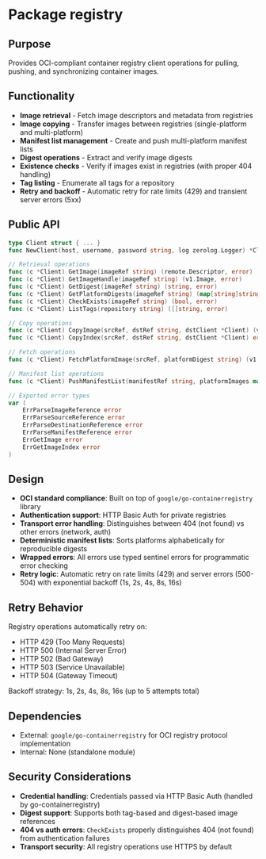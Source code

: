 # Package registry

## Purpose

Provides OCI-compliant container registry client operations for pulling, pushing, and synchronizing container images.

## Functionality

- **Image retrieval** - Fetch image descriptors and metadata from registries
- **Image copying** - Transfer images between registries (single-platform and multi-platform)
- **Manifest list management** - Create and push multi-platform manifest lists
- **Digest operations** - Extract and verify image digests
- **Existence checks** - Verify if images exist in registries (with proper 404 handling)
- **Tag listing** - Enumerate all tags for a repository
- **Retry and backoff** - Automatic retry for rate limits (429) and transient server errors (5xx)

## Public API

```go
type Client struct { ... }
func NewClient(host, username, password string, log zerolog.Logger) *Client

// Retrieval operations
func (c *Client) GetImage(imageRef string) (remote.Descriptor, error)
func (c *Client) GetImageHandle(imageRef string) (v1.Image, error)
func (c *Client) GetDigest(imageRef string) (string, error)
func (c *Client) GetPlatformDigests(imageRef string) (map[string]string, error)
func (c *Client) CheckExists(imageRef string) (bool, error)
func (c *Client) ListTags(repository string) ([]string, error)

// Copy operations
func (c *Client) CopyImage(srcRef, dstRef string, dstClient *Client) (v1.Image, error)
func (c *Client) CopyIndex(srcRef, dstRef string, dstClient *Client) error

// Fetch operations
func (c *Client) FetchPlatformImage(srcRef, platformDigest string) (v1.Image, error)

// Manifest list operations
func (c *Client) PushManifestList(manifestRef string, platformImages map[string]v1.Image) (string, error)

// Exported error types
var (
    ErrParseImageReference error
    ErrParseSourceReference error
    ErrParseDestinationReference error
    ErrParseManifestReference error
    ErrGetImage error
    ErrGetImageIndex error
)
```

## Design

- **OCI standard compliance**: Built on top of `google/go-containerregistry` library
- **Authentication support**: HTTP Basic Auth for private registries
- **Transport error handling**: Distinguishes between 404 (not found) vs other errors (network, auth)
- **Deterministic manifest lists**: Sorts platforms alphabetically for reproducible digests
- **Wrapped errors**: All errors use typed sentinel errors for programmatic error checking
- **Retry logic**: Automatic retry on rate limits (429) and server errors (500-504) with exponential backoff (1s, 2s, 4s, 8s, 16s)

## Retry Behavior

Registry operations automatically retry on:
- HTTP 429 (Too Many Requests)
- HTTP 500 (Internal Server Error)
- HTTP 502 (Bad Gateway)
- HTTP 503 (Service Unavailable)
- HTTP 504 (Gateway Timeout)

Backoff strategy: 1s, 2s, 4s, 8s, 16s (up to 5 attempts total)

## Dependencies

- External: `google/go-containerregistry` for OCI registry protocol implementation
- Internal: None (standalone module)

## Security Considerations

- **Credential handling**: Credentials passed via HTTP Basic Auth (handled by go-containerregistry)
- **Digest support**: Supports both tag-based and digest-based image references
- **404 vs auth errors**: `CheckExists` properly distinguishes 404 (not found) from authentication failures
- **Transport security**: All registry operations use HTTPS by default
